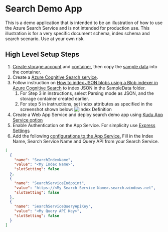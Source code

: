 # Search Demo App

This is a demo application that is intended to be an illustration of how to use the Azure Search Service and is not intended for production use. This illustration is for a very specific document schema, index schema and search scenario.
Use at your own risk.

## High Level Setup Steps
1. [Create storage account](https://docs.microsoft.com/en-us/azure/storage/common/storage-account-create?tabs=azure-portal#create-a-storage-account-1) and [container](https://docs.microsoft.com/en-us/azure/storage/blobs/storage-quickstart-blobs-portal#create-a-container), then copy the [sample data](https://github.com/fsaleemm/searchdemoapp/tree/master/searchqueryapp/SampleData) into the container.
2. Create a [Azure Cognitive Search service](https://docs.microsoft.com/en-us/azure/search/search-create-service-portal).
3. Follow instruction on [How to index JSON blobs using a Blob indexer in Azure Cognitive Search](https://docs.microsoft.com/en-us/azure/search/search-howto-index-json-blobs#:~:text=Parsing%20modes%20%20%20%20parsingMode%20%20,mode%20if%20your%20blobs%20consist%20o%20..., "") to index JSON in the SampleData folder.
    1. For Step 3 in instructions, select Parsing mode as JSON, and the storage container created earlier.
    2. For step 5 in instructions, set index attributes as specified in the screenshot shown below:
    ![Index Definition](https://github.com/fsaleemm/searchdemoapp/blob/master/images/indexdefinition.JPG)
4. Create a Web App Service and deploy search demo app using [Kudu App Service option](https://docs.microsoft.com/en-us/azure/app-service/deploy-continuous-deployment#option-1-kudu-app-service)
5. Enable Authentication on the App Service. For simplicity use [Express Settings](https://docs.microsoft.com/en-us/azure/app-service/configure-authentication-provider-aad#-configure-with-express-settings)
6. Add the following [configurations to the App Service.](https://docs.microsoft.com/en-us/azure/app-service/configure-common#edit-in-bulk) Fill in the Index Name, Search Service Name and Query API from your Search Service.
```json
[
  {
    "name": "SearchIndexName",
    "value": "<My Index Name>",
    "slotSetting": false
  },
  {
    "name": "SearchServiceEndpoint",
    "value": "https://<My Search Service Name>.search.windows.net",
    "slotSetting": false
  },
  {
    "name": "SearchServiceQueryApiKey",
    "value": "<My Query API Key>",
    "slotSetting": false
  }
]
```
